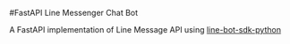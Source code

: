 #FastAPI Line Messenger Chat Bot

A FastAPI implementation of Line Message API using [line-bot-sdk-python](https://github.com/line/line-bot-sdk-python)
